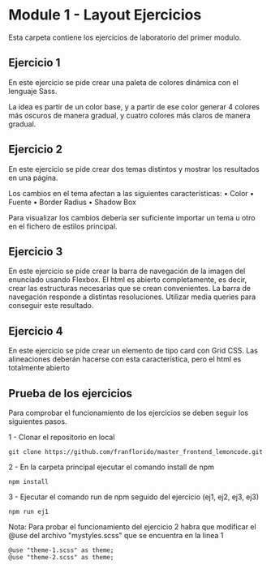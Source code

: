 # Module 1 - Layout Ejercicios

Esta carpeta contiene los ejercicios de laboratorio del primer modulo.

## Ejercicio 1

En este ejercicio se pide crear una paleta de colores dinámica con el lenguaje Sass.

La idea es partir de un color base, y a partir de ese color generar 4 colores más oscuros de manera gradual, y cuatro colores más claros de manera gradual.

## Ejercicio 2

En este ejercicio se pide crear dos temas distintos y mostrar los resultados en una página.

Los cambios en el tema afectan a las siguientes características:
• Color
• Fuente
• Border Radius
• Shadow Box

Para visualizar los cambios debería ser suficiente importar un tema u otro en el fichero de estilos principal.

## Ejercicio 3

En este ejercicio se pide crear la barra de navegación de la imagen del enunciado usando Flexbox. El html es abierto completamente, es decir, crear las estructuras necesarias que se crean convenientes. La barra de navegación responde a distintas resoluciones. Utilizar media queries para conseguir este resultado.

## Ejercicio 4

En este ejercicio se pide crear un elemento de tipo card con Grid CSS.
Las alineaciones deberán hacerse con esta característica, pero el html es totalmente abierto

## Prueba de los ejercicios

Para comprobar el funcionamiento de los ejercicios se deben seguir los siguientes pasos.

1 - Clonar el repositorio en local 

```
git clone https://github.com/franflorido/master_frontend_lemoncode.git
```
2 - En la carpeta principal ejecutar el comando install de npm 

```
npm install
```
3 - Ejecutar el comando run de npm seguido del ejercicio (ej1, ej2, ej3, ej3)

```
npm run ej1
```

Nota: Para probar el funcionamiento del ejercicio 2 habra que modificar el @use del archivo "mystyles.scss" que se encuentra en la linea 1
```
@use "theme-1.scss" as theme;
@use "theme-2.scss" as theme;
```
